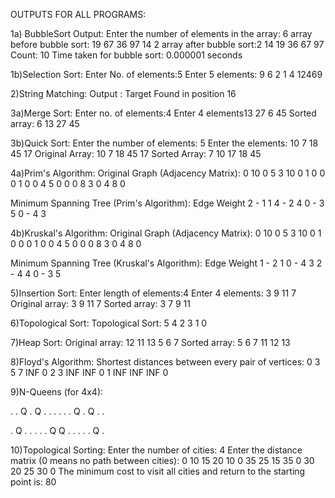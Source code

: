 OUTPUTS FOR ALL PROGRAMS:

1a) BubbleSort Output:
Enter the number of elements in the array: 6
array before bubble sort:
19 67 36 97 14 2 
array after bubble sort:2 14 19 36 67 97 
Count: 10
Time taken for bubble sort: 0.000001 seconds

1b)Selection Sort:
Enter No. of elements:5
Enter 5 elements: 9
6
2
1
4
12469

2)String Matching:
Output : Target Found in position 16

3a)Merge Sort:
Enter no. of elements:4
Enter 4 elements13
27
6
45
Sorted array: 
6 13 27 45 

3b)Quick Sort:
Enter the number of elements: 5
Enter the elements:
10
7
18
45
17
Original Array: 10 7 18 45 17 
Sorted Array: 7 10 17 18 45 


4a)Prim's Algorithm:
Original Graph (Adjacency Matrix):
 0 10  0  5  3 
10  0  1  0  0 
 0  1  0  0  4 
 5  0  0  0  8 
 3  0  4  8  0 

Minimum Spanning Tree (Prim's Algorithm):
Edge 	Weight
2 - 1 	1
4 - 2 	4
0 - 3 	5
0 - 4 	3

4b)Kruskal's Algorithm:
Original Graph (Adjacency Matrix):
 0 10  0  5  3 
10  0  1  0  0 
 0  1  0  0  4 
 5  0  0  0  8 
 3  0  4  8  0 

Minimum Spanning Tree (Kruskal's Algorithm):
Edge 	Weight
1 - 2 	1
0 - 4 	3
2 - 4 	4
0 - 3 	5


5)Insertion Sort:
Enter length of elements:4
Enter 4 elements:
3
9
11
7
Original array:
3 9 11 7 
Sorted array:
3 7 9 11 


6)Topological Sort:
Topological Sort: 5 4 2 3 1 0


7)Heap Sort:
Original array:
12 11 13 5 6 7 
Sorted array:
5 6 7 11 12 13


8)Floyd's Algorithm:
Shortest distances between every pair of vertices:
      0      3      5      7
   INF      0      2      3
   INF   INF      0      1
   INF   INF   INF      0


9)N-Queens (for 4x4):

. . Q . 
Q . . . 
. . . Q 
. Q . . 

. Q . . 
. . . Q 
Q . . . 
. . Q . 


10)Topological Sorting:
Enter the number of cities: 4
Enter the distance matrix (0 means no path between cities):
0 10 15 20
10 0 35 25
15 35 0 30
20 25 30 0
The minimum cost to visit all cities and return to the starting point is: 80
